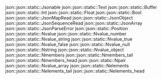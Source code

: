 json::json::static::Jsonable
json::json::static::Text
json::json::static::Buffer
json::json::static::Int
json::json::static::Float
json::json::static::Bool
json::json::static::JsonMapRead
json::json::static::JsonObject
json::json::static::JsonSequenceRead
json::json::static::JsonArray
json::json::static::JsonParseError
json::json::static::Position
json::json::static::Nvalue
json::json::static::Nvalue_number
json::json::static::Nvalue_string
json::json::static::Nvalue_true
json::json::static::Nvalue_false
json::json::static::Nvalue_null
json::json::static::Nstring
json::json::static::Nvalue_object
json::json::static::Nmembers
json::json::static::Nmembers_tail
json::json::static::Nmembers_head
json::json::static::Npair
json::json::static::Nvalue_array
json::json::static::Nelements
json::json::static::Nelements_tail
json::json::static::Nelements_head